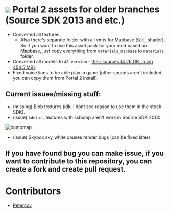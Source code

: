 # ![](https://github.com/URAKOLOUY5/portal2-sdk13/assets/41019056/230bc29c-e978-443b-9617-6a2117e9018f) Portal 2 assets for older branches (Source SDK 2013 and etc.)

* Converted all textures 
  * Also there's separate folder with all vmts for Mapbase (`SDK_` shader). So if you want to use this asset pack for your mod based on Mapbase, just copy everything from `materials_mapbase` to `materials` folder.
* Converted all models to `48 version` - [their sources (4,26 GB, in zip 454,5 MB)](https://mega.nz/file/YRMEwLRa#JUXfRouYCdwhEXBT226BhFXxr1HubafskjQbq6Sz1b4).
* Fixed voice lines to be able play in game (other sounds aren't included, you can copy them from Portal 2 install).


## Current issues/missing stuff:

* (missing) Blob textures (idk, i dont see reason to use them in the stock SDK).
* (issue) `$detail` textures with ssbump aren't work in Source SDK 2013:

![bumpmap](https://github.com/URAKOLOUY5/portal2-sdk13/assets/41019056/f2d5884c-003d-4d15-808d-5540a47c21b0)

* (issue) Skybox sky_white causes render bugs (can be fixed later)

## If you have found bug you can make issue, if you want to contribute to this repository, you can create a fork and create pull request.

# Contributors

* [Petercov](https://github.com/Petercov)
